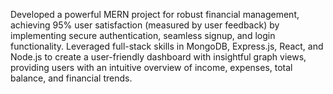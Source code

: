 Developed a powerful MERN project for robust financial management, achieving 95% user satisfaction (measured by user
feedback) by implementing secure authentication, seamless signup, and login functionality.
Leveraged full-stack skills in MongoDB, Express.js, React, and Node.js to create a user-friendly dashboard with insightful graph
views, providing users with an intuitive overview of income, expenses, total balance, and financial trends.

